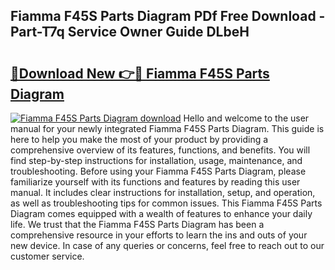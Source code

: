 ## Fiamma F45S Parts Diagram PDf Free Download - Part-T7q Service Owner Guide DLbeH

# <h2><a href="http://dfqzod0.blite.top/?on=Fiamma+F45S+Parts+Diagram">🔗Download New 👉🔴 Fiamma F45S Parts Diagram</a></h2>

[![Fiamma F45S Parts Diagram download](https://i.imgur.com/lujVjoI.png)](http://dfqzod0.blite.top/?on=Fiamma+F45S+Parts+Diagram)
Hello and welcome to the user manual for your newly integrated Fiamma F45S Parts Diagram. This guide is here to help you make the most of your product by providing a comprehensive overview of its features, functions, and benefits. You will find step-by-step instructions for installation, usage, maintenance, and troubleshooting. Before using your Fiamma F45S Parts Diagram, please familiarize yourself with its functions and features by reading this user manual. It includes clear instructions for installation, setup, and operation, as well as troubleshooting tips for common issues. This Fiamma F45S Parts Diagram comes equipped with a wealth of features to enhance your daily life. We trust that the Fiamma F45S Parts Diagram has been a comprehensive resource in your efforts to learn the ins and outs of your new device. In case of any queries or concerns, feel free to reach out to our customer service.
